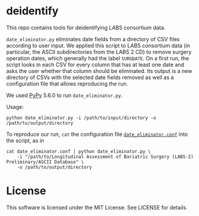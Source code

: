 # deidentify

This repo contains tools for deidentifying LABS consortium data.

`date_eliminator.py` eliminates date fields from a directory of CSV files according to user input. We applied this script to LABS consortium data (in particular, the ASCII subdirectories from the LABS 2 CD) to remove surgery operation dates, which generally had the label `SURGDATE`. On a first run, the script looks in each CSV for every column that has at least one date and asks the user whether that column should be eliminated. Its output is a new directory of CSVs with the selected date fields removed as well as a configuration file that allows reproducing the run.

We used [PyPy](https://bitbucket.org/pypy/pypy) 5.6.0 to run `date_eliminator.py`.

Usage:
```
python date_eliminator.py -i /path/to/input/directory -o /path/to/output/directory
```

To reproduce our run, `cat` the configuration file [`date_eliminator.conf`](date_eliminator.conf) into the script, as in
```
cat date_eliminator.conf | python date_eliminator.py \
    -i "/path/to/Longitudinal Assessment of Bariatric Surgery (LABS-2) Preliminary/ASCII Database" \
    -o /path/to/output/directory
```

# License
This software is licensed under the MIT License. See LICENSE for details.
